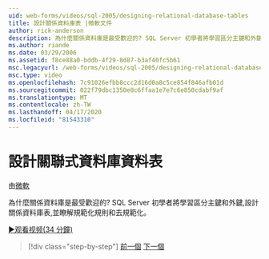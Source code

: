 ```yaml
---
uid: web-forms/videos/sql-2005/designing-relational-database-tables
title: 設計關係資料庫表 |微軟文件
author: rick-anderson
description: 為什麼關係資料庫是最受歡迎的? SQL Server 初學者將學習區分主鍵和外鍵,設計關係資料庫...
ms.author: riande
ms.date: 03/29/2006
ms.assetid: f8ce88a0-bddb-4f29-8d87-b3af40fc5b61
msc.legacyurl: /web-forms/videos/sql-2005/designing-relational-database-tables
msc.type: video
ms.openlocfilehash: 7c91026efbb8ccc2d16d0a8c5ce854f846afb01d
ms.sourcegitcommit: 022f79dbc1350e0c6ffaa1e7e7c6e850cdabf9af
ms.translationtype: MT
ms.contentlocale: zh-TW
ms.lasthandoff: 04/17/2020
ms.locfileid: "81543310"
---
```

# <a name="designing-relational-database-tables"></a>設計關聯式資料庫資料表

由[微軟](https://github.com/microsoft)

為什麼關係資料庫是最受歡迎的? SQL Server 初學者將學習區分主鍵和外鍵,設計關係資料庫表,並瞭解規範化規則和去規範化。

[&#9654;观看视频(34 分鐘)](https://channel9.msdn.com/Blogs/ASP-NET-Site-Videos/designing-relational-database-tables)

> [!div class="step-by-step"]
> [前一個](more-about-column-data-types-and-other-properties.md)
> [下一個](manipulating-database-data.md)
